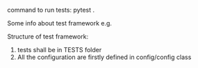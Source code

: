 command to run tests:
pytest .


Some info about test framework
e.g.

Structure of test framework:
1. tests shall be in TESTS folder
2. All the configuration are firstly defined in config/config class